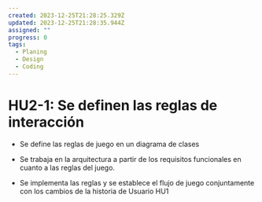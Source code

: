 ```yaml
---
created: 2023-12-25T21:28:25.329Z
updated: 2023-12-25T21:28:35.944Z
assigned: ""
progress: 0
tags:
  - Planing
  - Design
  - Coding
---
```


# HU2-1: Se definen las reglas de interacción

- Se define las reglas de juego en un diagrama de clases
- Se trabaja en la arquitectura a partir de los requisitos funcionales en cuanto a las reglas del juego.

- Se implementa las reglas y se establece el flujo de juego conjuntamente con los cambios de la historia de Usuario HU1
